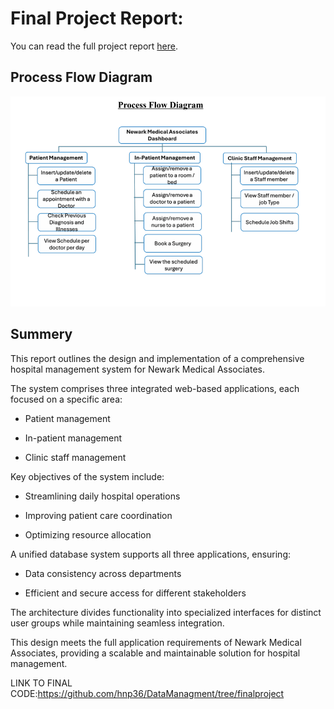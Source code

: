 # Final Project Report:
You can read the full project report [here](./CS631-Project.pdf).
## Process Flow Diagram 
![Flow Diagram](flow_diagram.png)
## Summery
This report outlines the design and implementation of a comprehensive hospital management system for Newark Medical Associates.

The system comprises three integrated web-based applications, each focused on a specific area:

- Patient management

- In-patient management

- Clinic staff management

Key objectives of the system include:

- Streamlining daily hospital operations

- Improving patient care coordination

- Optimizing resource allocation

A unified database system supports all three applications, ensuring:

- Data consistency across departments

- Efficient and secure access for different stakeholders

The architecture divides functionality into specialized interfaces for distinct user groups while maintaining seamless integration.

This design meets the full application requirements of Newark Medical Associates, providing a scalable and maintainable solution for hospital management.


LINK TO FINAL CODE:https://github.com/hnp36/DataManagment/tree/finalproject
